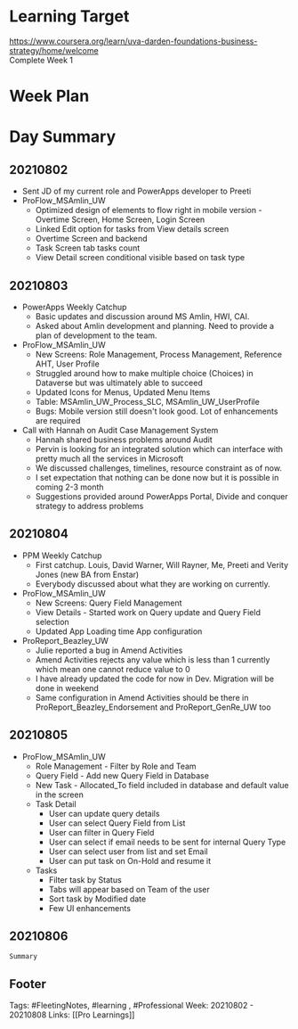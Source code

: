 # Learning Target  

https://www.coursera.org/learn/uva-darden-foundations-business-strategy/home/welcome  
Complete Week 1   
    

# Week Plan  

  

# Day Summary 
## 20210802
- Sent JD of my current role and PowerApps developer to Preeti
- ProFlow_MSAmlin_UW
	- Optimized design of elements to flow right in mobile version - Overtime Screen, Home Screen, Login Screen
	- Linked Edit option for tasks from View details screen
	- Overtime Screen and backend
	- Task Screen tab tasks count
	- View Detail screen conditional visible based on task type

## 20210803
- PowerApps Weekly Catchup
	- Basic updates and discussion around MS Amlin, HWI, CAI.
	- Asked about Amlin development and planning. Need to provide a plan of development to the team.
- ProFlow_MSAmlin_UW
	- New Screens: Role Management, Process Management, Reference AHT, User Profile
	- Struggled around how to make multiple choice (Choices) in Dataverse but was ultimately able to succeed
	- Updated Icons for Menus, Updated Menu Items
	- Table: MSAmlin_UW_Process_SLC, MSAmlin_UW_UserProfile
	- Bugs: Mobile version still doesn't look good. Lot of enhancements are required
- Call with Hannah on Audit Case Management System
	- Hannah shared business problems around Audit
	- Pervin is looking for an integrated solution which can interface with pretty much all the services in Microsoft
	- We discussed challenges, timelines, resource constraint as of now.
	- I set expectation that nothing can be done now but it is possible in coming 2-3 month
	- Suggestions provided around PowerApps Portal, Divide and conquer strategy to address problems

## 20210804
- PPM Weekly Catchup
  - First catchup. Louis, David Warner, Will Rayner, Me, Preeti and Verity Jones (new BA from Enstar)
  - Everybody discussed about what they are working on currently.
- ProFlow_MSAmlin_UW
  - New Screens: Query Field Management
  - View Details - Started work on Query update and Query Field selection 
  - Updated App Loading time App configuration
- ProReport_Beazley_UW
	- Julie reported a bug in Amend Activities
	- Amend Activities rejects any value which is less than 1 currently which mean one cannot reduce value to 0
	- I have already updated the code for now in Dev. Migration will be done in weekend
	- Same configuration in Amend Activities should be there in ProReport_Beazley_Endorsement and ProReport_GenRe_UW too

## 20210805
- ProFlow_MSAmlin_UW
	- Role Management - Filter by Role and Team
	- Query Field - Add new Query Field in Database
	- New Task - Allocated_To field included in database and default value in the screen
	- Task Detail
		- User can update query details
		- User can select Query Field from List
		- User can filter in Query Field
		- User can select if email needs to be sent for internal Query Type
		- User can select user from list and set Email 
		- User can put task on On-Hold and resume it
	- Tasks
		- Filter task by Status
		- Tabs will appear based on Team of the user
		- Sort task by Modified date
		- Few UI enhancements


## 20210806

`Summary`



## Footer

Tags: #FleetingNotes, #learning , #Professional
Week: 20210802 - 20210808
Links: [[Pro Learnings]]

<!--
Comment - 
-->
<!--stackedit_data:
eyJoaXN0b3J5IjpbMTU1ODE4ODk1MCwyMDg2MTUwMDg5LC0xNz
Y3NzUyMjAzLC01MTE0MDY2NzYsLTU1MDk3MjE5NiwtMTA3MTM2
OTQ4MiwyOTg3MzEzMTUsNDgwMzc2OTc2XX0=
-->